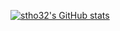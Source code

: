 [![stho32's GitHub stats](https://github-readme-stats.vercel.app/api?username=stho32&count_private=true&theme=dark&show_icons=true)](https://github.com/anuraghazra/github-readme-stats)

